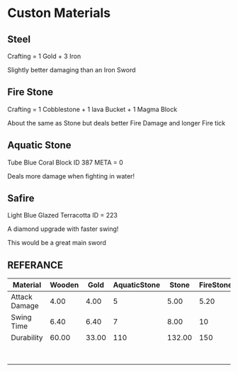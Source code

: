 # Custon Materials
## Steel
Crafting = 1 Gold + 3 Iron

Slightly better damaging than an Iron Sword

## Fire Stone
Crafting = 1 Cobblestone + 1 lava Bucket + 1 Magma Block

About the same as Stone but deals better Fire Damage and longer Fire tick


## Aquatic Stone
Tube Blue Coral Block ID 387 META = 0

Deals more damage when fighting in water!


## Safire
Light Blue Glazed Terracotta ID  = 223 

A diamond upgrade with faster swing!

This would be a great main sword





REFERANCE
---

| Material      | Wooden | Gold  | AquaticStone | Stone  | FireStone | Iron   | Steel       | Diamond | Saphire |
|---------------|--------|-------|--------------|--------|-----------|--------|-------------|---------|---------|
| Attack Damage | 4.00   | 4.00  | 5            | 5.00   | 5.20      | 6.00   | 7.00        | 8.00    | 8.5     |
| Swing Time    | 6.40   | 6.40  | 7            | 8.00   | 10        | 9.60   | 10.40       | 11.20   | 10.5    |
| Durability    | 60.00  | 33.00 | 110          | 132.00 | 150       | 251.00 | 906.50      | 1562.00 | 1300    |
|               |        |       |              |        |           |        | /=(E4+G4)/2 |         |         |